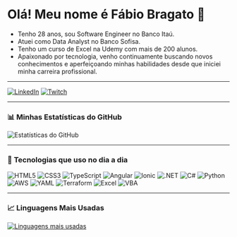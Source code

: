 # Olá! Meu nome é Fábio Bragato 👋

- Tenho 28 anos, sou Software Engineer no Banco Itaú.
- Atuei como Data Analyst no Banco Sofisa.
- Tenho um curso de Excel na Udemy com mais de 200 alunos.
- Apaixonado por tecnologia, venho continuamente buscando novos conhecimentos e aperfeiçoando minhas habilidades desde que iniciei minha carreira profissional.

---

[![LinkedIn](https://img.shields.io/badge/LinkedIn-0077B5?style=for-the-badge&logo=linkedin&logoColor=white)](https://linkedin.com/in/fábio-bragato/)
[![Twitch](https://img.shields.io/badge/Twitch-9146FF?style=for-the-badge&logo=twitch&logoColor=white)](https://twitch.com)

---

### 📊 **Minhas Estatísticas do GitHub**

![Estatísticas do GitHub](https://github-readme-stats-delta-drab.vercel.app/api?username=fabiobragato&show_icons=true&theme=radical&include_all_commits=true&count_private=true&hide_rank=true)
  
---

### 🚀 **Tecnologias que uso no dia a dia**

![HTML5](https://img.shields.io/badge/HTML5-E34F26?style=for-the-badge&logo=html5&logoColor=white)
![CSS3](https://img.shields.io/badge/CSS3-%231572B6.svg?style=for-the-badge&logo=css3&logoColor=white)
![TypeScript](https://img.shields.io/badge/TypeScript-007ACC?style=for-the-badge&logo=typescript&logoColor=white)
![Angular](https://img.shields.io/badge/Angular-DD0031?style=for-the-badge&logo=angular&logoColor=white)
![Ionic](https://img.shields.io/badge/Ionic-3880FF?style=for-the-badge&logo=ionic&logoColor=white)
![.NET](https://img.shields.io/badge/.NET-512BD4?style=for-the-badge&logo=dotnet&logoColor=white)
![C#](https://img.shields.io/badge/C%23-239120?style=for-the-badge&logo=c-sharp&logoColor=white)
![Python](https://img.shields.io/badge/Python-3776AB?style=for-the-badge&logo=python&logoColor=white)
![AWS](https://img.shields.io/badge/AWS-232F3E?style=for-the-badge&logo=amazon-aws&logoColor=white)
![YAML](https://img.shields.io/badge/YAML-000000?style=for-the-badge&logo=yaml&logoColor=white)
![Terraform](https://img.shields.io/badge/Terraform-623CE4?style=for-the-badge&logo=terraform&logoColor=white)
![Excel](https://img.shields.io/badge/Excel-217346?style=for-the-badge&logo=microsoft-excel&logoColor=white)
![VBA](https://img.shields.io/badge/VBA-217346?style=for-the-badge&logo=microsoft&logoColor=white)

---

### 📈 **Linguagens Mais Usadas**

[![Linguagens mais usadas](https://github-readme-stats-delta-drab.vercel.app/api/top-langs/?username=fabiobragato&layout=compact&theme=radical&count_private=true)](https://github.com/fabiobragato/github-readme-stats)


